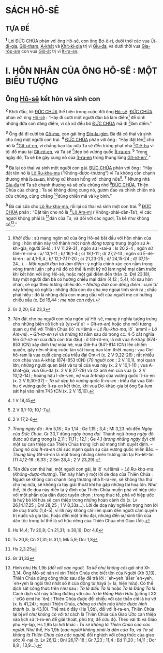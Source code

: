 # SÁCH HÔ-SÊ

## TỰA ĐỀ
<sup><b>1</b></sup> Lời [ĐỨC CHÚA]() phán với ông [Hô-sê](), con ông [Bơ-ê-ri](), dưới thời các vua [Út-di-gia](), [Giô-tham](), [A-khát]() và [Khít-ki-gia]() trị vì [Giu-đa](), và dưới thời vua [Gia-róp-am]() con vua [Giô-át]() trị vì [Ít-ra-en]().

# I. HÔN NHÂN CỦA ÔNG HÔ-SÊ : MỘT BIỂU TƯỢNG

## Ông [Hô-sê]() kết hôn và sinh con
<sup><b>2</b></sup> Khởi đầu, lời [ĐỨC CHÚA]() thể hiện trong cuộc đời ông [Hô-sê](). [ĐỨC CHÚA]() phán với ông [Hô-sê]() : “Hãy đi cưới một người đàn bà làm điếm[^1-203f49ef-87af-416a-8b69-ce7cae955d95] để sinh những đứa con đàng điếm, vì cả xứ đều bỏ [ĐỨC CHÚA]() mà đi [^1@-203f49ef-87af-416a-8b69-ce7cae955d95]làm điếm.”

<sup><b>3</b></sup> Ông đã đi cưới bà [Gô-me](), con gái ông [Đíp-la-gim](). Bà đã có thai và sinh cho ông một người con trai. <sup><b>4</b></sup> [ĐỨC CHÚA]() phán với ông : “Hãy đặt tên[^2-203f49ef-87af-416a-8b69-ce7cae955d95] cho nó là [^2@-203f49ef-87af-416a-8b69-ce7cae955d95][Gít-rơ-en](), vì chẳng bao lâu nữa Ta sẽ đến trừng phạt nhà [^3@-203f49ef-87af-416a-8b69-ce7cae955d95][Giê-hu]() vì tội đổ máu tại [Gít-rơ-en](), và Ta sẽ [^4@-203f49ef-87af-416a-8b69-ce7cae955d95]dẹp bỏ vương quốc [Ít-ra-en](). <sup><b>5</b></sup> Trong ngày đó, Ta sẽ bẻ gãy cung nỏ của [Ít-ra-en]() trong thung lũng [Gít-rơ-en]()[^3-203f49ef-87af-416a-8b69-ce7cae955d95].”

<sup><b>6</b></sup> Bà lại có thai và sinh một người con gái. [ĐỨC CHÚA]() phán với ông : “Hãy đặt tên nó là [Lô Ru-kha-ma]() (“Không-được-thương”) vì Ta không còn chạnh thương nhà [Ít-ra-en](), không xử khoan hồng với chúng nữa[^4-203f49ef-87af-416a-8b69-ce7cae955d95]. <sup><b>7</b></sup> Nhưng nhà [Giu-đa]() thì Ta sẽ chạnh thương và sẽ cứu chúng nhờ [^5@-203f49ef-87af-416a-8b69-ce7cae955d95][ĐỨC CHÚA](), Thiên Chúa của chúng ; Ta sẽ không dùng cung nỏ, gươm đao và chinh chiến mà cứu chúng, cũng chẳng [^6@-203f49ef-87af-416a-8b69-ce7cae955d95]dùng chiến mã và kỵ binh.”

<sup><b>8</b></sup> Bà cai sữa cho [Lô Ru-kha-ma](), rồi lại có thai và sinh một con trai. <sup><b>9</b></sup> [ĐỨC CHÚA]() phán : “Đặt tên cho nó là [^7@-203f49ef-87af-416a-8b69-ce7cae955d95][Lô Am-mi]() (‘Không-phải-dân-Ta’), vì các ngươi không phải là [^8@-203f49ef-87af-416a-8b69-ce7cae955d95]dân của Ta, và đối với các ngươi, Ta kể như không có[^5-203f49ef-87af-416a-8b69-ce7cae955d95].”

[^1-203f49ef-87af-416a-8b69-ce7cae955d95]: *Khởi đầu* : sứ mạng ngôn sứ của ông Hô-sê bắt đầu với hôn nhân của ông ; hôn nhân này trở thành một *hành động tượng trưng* (ngôn sứ A-khi-gia, người Si-lô : 1 V 11,29-31 ; ngôn sứ I-sai-a : Is 20,2-4 ; ngôn sứ Giê-rê-mi-a : a/ 13,1-11 ; b/ 16,1-4 ; c/ 18,1-11 ; d/ 27,2-13 ; ngôn sứ Ê-dê-ki-en : a/ 4,1-5,4 ; b/ 12,1-7.17-20 ; c/ 21,23-25 ; d/ 24,15-24 ; đ/ 37,15-24...). – *Một người đàn bà làm điếm* : ý nghĩa chính xác còn nằm trong vòng tranh luận : phụ nữ đó có thể là một kỹ nữ làm nghề mại dâm trước khi kết hôn với ông Hô-sê, hoặc một gái điếm đền thần (x. Đnl 23,18), hay một người đàn bà có hướng chiều mại dâm (4,12 ; 5,4), rồi sau hôn nhân, sẽ ngả theo hướng chiều đó. – *Những đứa con đàng điếm* : cụm từ này không có nghĩa : những đứa con do cha mẹ ngoại tình sinh ra ; chắc phải hiểu : đó là những đứa con mang dấu vết của người mẹ có hướng chiều xấu (x. Ed 16,44 : *mẹ nào con nấy*).
[^2-203f49ef-87af-416a-8b69-ce7cae955d95]: *Tên* đặt cho ba người con của ngôn sứ Hô-sê, mang ý nghĩa tượng trưng cho những biến cố lịch sử (yiz•rü\`e´l = *Gít-rơ-en*) hoặc cho mối tương quan cụ thể với Thiên Chúa (lö´ ruHämâ = *Lô Ru-kha-ma*, lö´ \`ammî = *Lô Am-mi*). – *Gít-rơ-en* (*vì* và những từ nằm sau đó trong cc. 4-5 cắt nghĩa tên *Gít-rơ-en* của đứa con trai đầu) : ở Gít-rơ-en, là nơi vua A-kháp (874-853 tCN) xây dinh thự mùa hè, vua Giê-hu (841-814 tCN) lên chiếm quyền, gây nên những cuộc tàn sát hung bạo làm thiệt mạng : vua Giơ-hô-ram là vua cuối cùng của triều đại Om-ri (x. 2 V 9,22-26) ; rất nhiều con cháu vua A-kháp (874-853 tCN) (*70 người con* : 2 V 10,1), mọi quan lớn, những người quen biết và tư tế của vua này (x. 2 V 10,1-11) ; vua A-khát-gia, vua Giu-đa (x. 2 V 9,27-29) và 42 anh em của vua (x. 2 V 10,12-14) ; hoàng hậu I-de-ven, vợ vua A-kháp của vương quốc Ít-ra-en (x. 2 V 9,30-37) – *Ta sẽ dẹp bỏ vương quốc Ít-ra-en* : triều đại vua Giê-hu ở vương quốc Ít-ra-en kết thúc, khi vua Dơ-khác-gia bị ông Sa-lum sát hại vào năm 743 tCN (x. 2 V 15,10).
[^3-203f49ef-87af-416a-8b69-ce7cae955d95]: *Trong ngày đó* : Am 5,18 ; Xp 1,14 ; Ge 1,15 ; 3,4 ; Ml 3,23 nói đến *Ngày của Đức Chúa*. Gr 30,7 dùng *ngày trọng đại*. Thành ngữ *trong ngày đó* được sử dụng trong Is 2,11 ; 11,11 ; 12,1 ; Ge 4,1 (*trong những ngày ấy*) chỉ một sự can thiệp của Thiên Chúa trong lịch sử mang tính quyết định. – *Cung nỏ của Ít-ra-en* chỉ sức mạnh quân sự của vương quốc miền Bắc. – *Thung lũng Gít-rơ-en* là một trong những chiến trường lớn tại Pa-lét-tin (Tl 4,12-16 ; 6,33 ; 2 Sm 28,4 ; 2 V 23,29).
[^4-203f49ef-87af-416a-8b69-ce7cae955d95]: Tên đứa con thứ hai, một người con gái, là lö´ ruHämâ = *Lô Ru-kha-ma* (*Không-được-thương*). Tên này hàm ý một lời đe doạ của Thiên Chúa : Người sẽ không còn chạnh lòng thương nhà Ít-ra-en, sẽ không tha thứ cho họ nữa, sẽ không ra tay giải thoát khi họ gặp những tai hoạ lớn. Như thế, lời đe doạ này diễn tả ý định của Thiên Chúa muốn phá vỡ hiệp ước với một phần của dân được tuyển chọn ; trong thực tế, phá vỡ hiệp ước là huỷ bỏ lời hứa sẽ can thiệp trong những hoàn cảnh đó (x. Lv 26,14.17.25 ; Đnl 28,25 ; 1 V 8,33a...). Lời đe doạ này nghiêm trọng hơn lời đe doạ trước (1,4-5), vì lời này không chỉ liên quan đến người cầm quyền trị nước và gia tộc, hoặc đến một triều đại, nhưng đến sự sinh tồn của dân tộc trong tư thế là sở hữu riêng của Thiên Chúa nhờ Giao Ước.
[^5-203f49ef-87af-416a-8b69-ce7cae955d95]: Hình như Hs 1,9b (*đối với các ngươi, Ta kể như không có*) gợi nhớ Xh 3,14. Ông Mô-sê năn nỉ xin Thiên Chúa cho biết tên của Người (Xh 3,13). Thiên Chúa dùng công thức sau đây để trả lời : ´eh•yeh ´ášer ´eh•yeh. ´eh•yeh là ngôi thứ nhất số ít của động từ häyâ (= là, hiện hữu). Có thể dịch sát công thức trên như sau : *Ta là điều Ta là* hoặc *Ta là Đấng Ta là*. Cách dịch sát này tương đương với câu *Ta là Đấng Hiện Hữu* (giống LXX : ´eGô eimi ho ´ôn) : Thiên Chúa được đối chiếu với các thần chỉ là *hư vô* (x. Is 41,24) ; ngoài Thiên Chúa, *chẳng có thần nào khác được hình thành* (x. Is 43,10). Thế mà ở đây (Hs 1,9b), đối với Ít-ra-en, Thiên Chúa lại bị *kể như không có* với tư cách là Thiên Chúa của Giao Ước can thiệp vào lịch sử Ít-ra-en để giải thoát, phù trợ, để cứu độ. Theo vài tb và Giáo phụ Hy-lạp, Hs 1,9b lại hơi khác : *Ta sẽ không là Thiên Chúa của các ngươi*. Như thế, Hs 1,9b (*các ngươi không phải là dân của Ta, và Ta sẽ không là Thiên Chúa của các ngươi*) đối nghịch với công thức của giao ước Xi-nai (x. Lv 26,12 ; Đnl 26,17-18 ; Gr 7,23 ; 11,4 ; Ed 11,20 ; 14,11 ; Dcr 8,8 ; 13,9...).
[^1@-203f49ef-87af-416a-8b69-ce7cae955d95]: Gr 2,20; Ed 23,3
[^2@-203f49ef-87af-416a-8b69-ce7cae955d95]: 1 V 18,45
[^3@-203f49ef-87af-416a-8b69-ce7cae955d95]: 2 V 9,1-10; 10,1-7
[^4@-203f49ef-87af-416a-8b69-ce7cae955d95]: 2 V 17,2-6
[^5@-203f49ef-87af-416a-8b69-ce7cae955d95]: Hs 14,4; Tv 20,8; Cn 21,31; Is 30,16; Dcr 4,6
[^6@-203f49ef-87af-416a-8b69-ce7cae955d95]: Tv 20,8; Cn 21,31; Is 31,1; Mk 5,9; Dcr 1,8
[^7@-203f49ef-87af-416a-8b69-ce7cae955d95]: Hs 2,3.25
[^8@-203f49ef-87af-416a-8b69-ce7cae955d95]: Gr 31,33